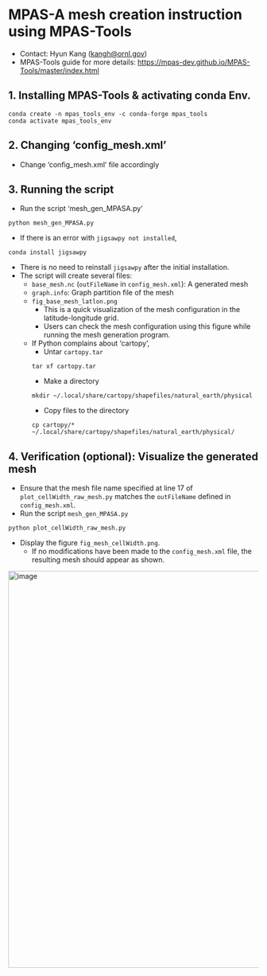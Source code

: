 # MPAS-A mesh creation instruction using MPAS-Tools

- Contact: Hyun Kang (kangh@ornl.gov)
- MPAS-Tools guide for more details:  https://mpas-dev.github.io/MPAS-Tools/master/index.html

## 1. Installing MPAS-Tools & activating conda Env.
```
conda create -n mpas_tools_env -c conda-forge mpas_tools
conda activate mpas_tools_env
```

## 2. Changing ‘config_mesh.xml’
- Change ‘config_mesh.xml’ file accordingly

## 3. Running the script
- Run the script ‘mesh_gen_MPASA.py’
```
python mesh_gen_MPASA.py
```
- If there is an error with `jigsawpy not installed`,
```
conda install jigsawpy
```
- There is no need to reinstall `jigsawpy` after the initial installation.
- The script will create several files:
  - `base_mesh.nc` (`outFileName` in `config_mesh.xml`): A generated mesh
  - `graph.info`: Graph partition file of the mesh
  - `fig_base_mesh_latlon.png`
    - This is a quick visualization of the mesh configuration in the latitude-longitude grid.
    - Users can check the mesh configuration using this figure while running the mesh generation program.
  - If Python complains about ‘cartopy’,
    - Untar `cartopy.tar`
    ```
    tar xf cartopy.tar
    ```
    - Make a directory
    ```
    mkdir ~/.local/share/cartopy/shapefiles/natural_earth/physical
    ```
    - Copy files to the directory
    ```
    cp cartopy/* ~/.local/share/cartopy/shapefiles/natural_earth/physical/
    ```
## 4. Verification (optional): Visualize the generated mesh
- Ensure that the mesh file name specified at line 17 of `plot_cellWidth_raw_mesh.py` matches the `outFileName` defined in `config_mesh.xml`.
- Run the script `mesh_gen_MPASA.py`
```
python plot_cellWidth_raw_mesh.py
```
- Display the figure `fig_mesh_cellWidth.png`.
  - If no modifications have been made to the `config_mesh.xml` file, the resulting mesh should appear as shown.
<img width="1408" height="798" alt="image" src="https://github.com/user-attachments/assets/b22e3173-3c9f-4b0b-9b29-7acad5361a1a" />

